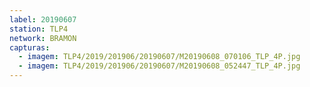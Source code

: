 ```yaml
---
label: 20190607
station: TLP4
network: BRAMON
capturas:
  - imagem: TLP4/2019/201906/20190607/M20190608_070106_TLP_4P.jpg
  - imagem: TLP4/2019/201906/20190607/M20190608_052447_TLP_4P.jpg
---
```

